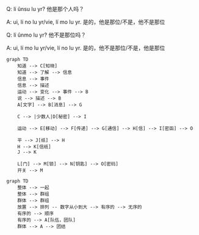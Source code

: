
Q: lí ûnsu lu yr? 他是那个人吗？

A: ui, lí no lu yr/vie, lí mo lu yr. 是的，他是那位/不是，他不是那位

Q: lí ûnmo lu yr? 他不是那位吗？

A: ui, lí mo lu yr/vie, lí no lu yr. 是的，他不是那位/不是，他是那位

```mermaid
graph TD
    知道 --> C[知晓]
    知道 --> 了解 --> 信息
    信息 --> 事件
    信息 --> 描述
    运动 --> 变化 --> 事件 --> B
    说 --> 描述 --> B
    A[文字] --> B[消息] --> G
    
    C --> |少数人|D[秘密] --> I
    
    运动 --> E[移动] --> F[传递] --> G[通信] --> H[信] --> I[密函] --> O
    
    平 --> J[纸] --> H
    H --> K[信纸]
    J --> K
    
    L[门] --> M[锁] --> N[钥匙] --> O[密码]
    开关 --> M
```


```mermaid
graph TD
	整体 --> 一起
	整体 --> 群组
	群体 --> 群组
	放置 --> 排列 -- 数字从小到大 --> 有序的 --> 无序的
	有序的 --> 顺序
	有序的 --> A[队伍，团队]
	群体 --> A --> 团结
```